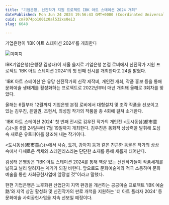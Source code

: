 ```yaml
---
title: "기업은행, 신진작가 지원 프로젝트 IBK 아트 스테이션 2024 개최"
datePublished: Mon Jun 24 2024 19:56:43 GMT+0000 (Coordinated Universal Time)
cuid: cm7074po1001z0al532xs0ei3
slug: 6648

---
```



기업은행이 'IBK 아트 스테이션 2024'를 개최한다

![이미지](https://cdn.hashnode.com/res/hashnode/image/upload/v1739261062274/80834f16-7007-4a7d-a93a-9d13eaa6642e.png)

IBK기업은행(은행장 김성태)이 서울 을지로 기업은행 본점 로비에서 신진작가 지원 프로젝트 'IBK 아트 스테이션 2024'의 첫 번째 전시를 개최한다고 24일 밝혔다.

'IBK 아트 스테이션'은 유망 신진작가의 신작 제작비, 개인전 개최, 작품 홍보 등을 통해 문화예술 생태계를 활성화하는 프로젝트로 2022년부터 매년 개최돼 올해로 3회차를 맞았다.

올해는 6월부터 12월까지 기업은행 본점 로비에서 대형설치 및 조각 작품을 선보이고 있는 김우진, 윤일권, 조현서, 최성임 작가의 작품을 총 4회에 걸쳐 소개한다.

'IBK 아트 스테이션 2024' 첫 번째 전시로 김우진 작가의 개인전 <도시동심(都市童心)>을 6월 24일부터 7월 19일까지 개최한다. 김우진은 동화적 상상력을 발휘해 도심 속 새로운 유토피아를 창조해 내는 작가이다.

<도시동심(都市童心)>에서 사슴, 토끼, 강아지 등과 같은 친근한 동물은 작가의 상상 속에서 다채로운 색채와 스테인리스라는 단단한 소재를 통해 새롭게 태어난다.

김성태 은행장은 "IBK 아트 스테이션 2024를 통해 역량 있는 신진작가들이 작품세계를 넓히고 널리 알려지는 계기가 되길 바란다. 앞으로도 문화예술계와 적극 소통하며 문화예술을 통한 사회공헌사업에 앞장설 것"이라고 말했다.

한편 기업은행은 노후화된 산업단지 지역 환경을 개선하는 공공미술 프로젝트 'IBK 예술路'와 지역 상권 활성화 및 신진작가의 판로 개척을 지원하는 '더 아트 플라자 2024' 등 문화예술 사회공헌사업을 지속 선보일 예정이다.